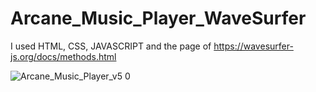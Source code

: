 # Arcane_Music_Player_WaveSurfer
I used HTML, CSS, JAVASCRIPT and the page of https://wavesurfer-js.org/docs/methods.html

![Arcane_Music_Player_v5 0](https://user-images.githubusercontent.com/88943189/143664725-d4e02b5b-7e21-442a-b195-7e039e00c839.png)

